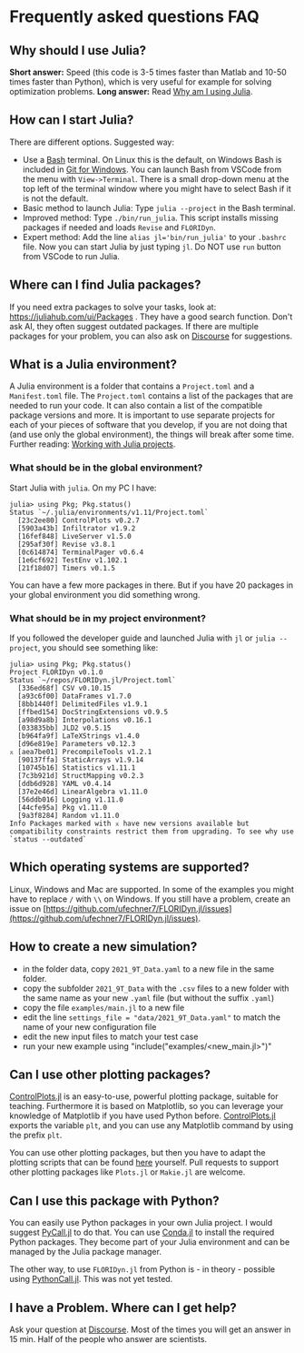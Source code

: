 # Frequently asked questions FAQ

## Why should I use Julia?
**Short answer:** Speed (this code is 3-5 times faster than Matlab and 10-50 times faster than Python), which is very useful for example for solving optimization problems.
**Long answer:** Read [Why am I using Julia](https://ufechner7.github.io/2022/08/13/why-julia.html).

## How can I start Julia?
There are different options. Suggested way:
- Use a [Bash](https://www.w3schools.com/bash/index.php) terminal. On Linux this is the default, on Windows Bash is included in [Git for Windows](https://gitforwindows.org/). You can launch Bash from VSCode from the menu with `View->Terminal`. There is a small drop-down menu at the top left of the terminal window where you might have to select Bash if it is not the default.
- Basic method to launch Julia: Type `julia --project` in the Bash terminal.
- Improved method: Type `./bin/run_julia`. This script installs missing packages if needed and loads `Revise` and `FLORIDyn`.
- Expert method: Add the line `alias jl='bin/run_julia'` to your `.bashrc` file. Now you can start Julia by just typing `jl`.
Do NOT use `run` button from VSCode to run Julia.

## Where can I find Julia packages?
If you need extra packages to solve your tasks, look at: https://juliahub.com/ui/Packages . They have a good search function. Don't ask AI, they often suggest outdated packages. If there are multiple packages for your problem, you can also ask on [Discourse](https://discourse.julialang.org/) for suggestions.

## What is a Julia environment?
A Julia environment is a folder that contains a `Project.toml` and a `Manifest.toml` file.
The `Project.toml` contains a list of the packages that are needed to run your code. It can also contain a list of the compatible package versions and more. It is important to use separate projects for each of your pieces of software that you develop, if you are not doing that (and use only the global environment), the things will break after some time. Further reading: [Working with Julia projects](https://ufechner7.github.io/2022/08/16/julia-projects.html).

### What should be in the global environment?
Start Julia with `julia`. On my PC I have:
```
julia> using Pkg; Pkg.status()
Status `~/.julia/environments/v1.11/Project.toml`
  [23c2ee80] ControlPlots v0.2.7
  [5903a43b] Infiltrator v1.9.2
  [16fef848] LiveServer v1.5.0
  [295af30f] Revise v3.8.1
  [0c614874] TerminalPager v0.6.4
  [1e6cf692] TestEnv v1.102.1
  [21f18d07] Timers v0.1.5
```
You can have a few more packages in there. But if you have 20 packages in your global environment you did something wrong.

### What should be in my project environment?
If you followed the developer guide and launched Julia with `jl` or `julia --project`, you should see something like:
```
julia> using Pkg; Pkg.status()
Project FLORIDyn v0.1.0
Status `~/repos/FLORIDyn.jl/Project.toml`
  [336ed68f] CSV v0.10.15
  [a93c6f00] DataFrames v1.7.0
  [8bb1440f] DelimitedFiles v1.9.1
  [ffbed154] DocStringExtensions v0.9.5
  [a98d9a8b] Interpolations v0.16.1
  [033835bb] JLD2 v0.5.15
  [b964fa9f] LaTeXStrings v1.4.0
  [d96e819e] Parameters v0.12.3
⌅ [aea7be01] PrecompileTools v1.2.1
  [90137ffa] StaticArrays v1.9.14
  [10745b16] Statistics v1.11.1
  [7c3b921d] StructMapping v0.2.3
  [ddb6d928] YAML v0.4.14
  [37e2e46d] LinearAlgebra v1.11.0
  [56ddb016] Logging v1.11.0
  [44cfe95a] Pkg v1.11.0
  [9a3f8284] Random v1.11.0
Info Packages marked with ⌅ have new versions available but compatibility constraints restrict them from upgrading. To see why use `status --outdated`
``` 

## Which operating systems are supported?
Linux, Windows and Mac are supported. In some of the examples you might have to replace `/` with `\\` on Windows. If you still have a problem, create an issue on [https://github.com/ufechner7/FLORIDyn.jl/issues](https://github.com/ufechner7/FLORIDyn.jl/issues).

## How to create a new simulation?
- in the folder data, copy `2021_9T_Data.yaml` to a new file in the same folder. 
- copy the subfolder `2021_9T_Data` with the `.csv` files to a new folder with the same name as your new `.yaml` file (but without the suffix `.yaml`)
- copy the file `examples/main.jl` to a new file
- edit the line `settings_file = "data/2021_9T_Data.yaml"` to match the name of your new configuration file
- edit the new input files to match your test case
- run your new example using "include("examples/<new_main.jl>")"

## Can I use other plotting packages?
[ControlPlots.jl](https://github.com/aenarete/ControlPlots.jl) is an easy-to-use, powerful plotting package, suitable for teaching. Furthermore it is based on Matplotlib, so you can leverage your knowledge of Matplotlib if you have used Python before. [ControlPlots.jl](https://github.com/aenarete/ControlPlots.jl) exports the variable `plt`, and you can use any Matplotlib command by using the prefix `plt`.

You can use other plotting packages, but then you have to adapt the plotting scripts that can be found [here](https://github.com/ufechner7/FLORIDyn.jl/blob/main/src/visualisation/plot_flowfield.jl) yourself. Pull requests to support other plotting packages like `Plots.jl` or `Makie.jl` are welcome.

## Can I use this package with Python?
You can easily use Python packages in your own Julia project. I would suggest [PyCall.jl](https://github.com/JuliaPy/PyCall.jl) to do that. You can use [Conda.jl](https://github.com/JuliaPy/Conda.jl) to install the required Python packages. They become part of your Julia environment and can be managed by the Julia package manager.

The other way, to use `FLORIDyn.jl` from Python is - in theory - possible using [PythonCall.jl](https://github.com/JuliaPy/PythonCall.jl). This was not yet tested. 

## I have a Problem. Where can I get help?
Ask your question at [Discourse](https://discourse.julialang.org/). Most of the times you will get an answer in 15 min. Half of the people who answer are scientists.